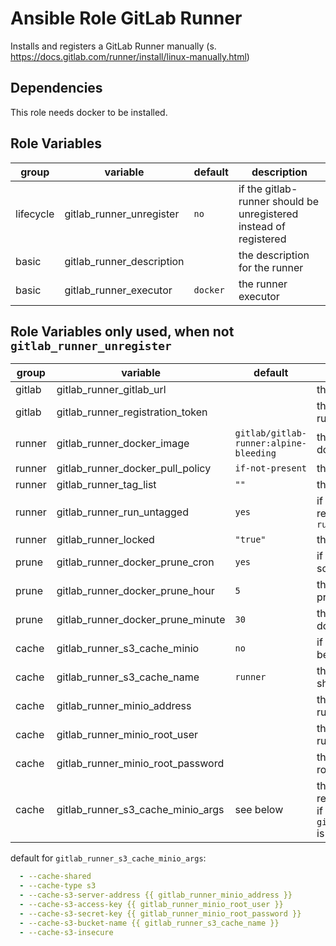 # Ansible Role GitLab Runner

Installs and registers a GitLab Runner manually (s. https://docs.gitlab.com/runner/install/linux-manually.html)

## Dependencies

This role needs docker to be installed.

## Role Variables

<!-- markdownlint-disable MD033 -->
| group | variable | default | description |
| --- | --- | ---| --- |
| lifecycle | gitlab_runner_unregister | `no` | if the gitlab-runner should be unregistered instead of registered |
| basic | gitlab_runner_description | | the description for the  runner |
| basic | gitlab_runner_executor | `docker` | the runner executor |
<!-- markdownlint-enable MD033 -->

## Role Variables only used, when not `gitlab_runner_unregister` 

<!-- markdownlint-disable MD033 -->
| group | variable | default | description |
| --- | --- | ---| --- |
| gitlab | gitlab_runner_gitlab_url | | the URL of the GitLab instance |
| gitlab | gitlab_runner_registration_token | | the token to register the runner |
| runner | gitlab_runner_docker_image | `gitlab/gitlab-runner:alpine-bleeding` | the default image for the docker runner executor |
| runner | gitlab_runner_docker_pull_policy | `if-not-present` | the docker-pull-policy |
| runner | gitlab_runner_tag_list | `""` | the tag list for the runner |
| runner | gitlab_runner_run_untagged | `yes` | if the runner should be registered with `--run_untagged` |
| runner | gitlab_runner_locked | `"true"` | the parameter for `--locked` |
| prune | gitlab_runner_docker_prune_cron | `yes` | if docker prune should be scheduled with cron |
| prune | gitlab_runner_docker_prune_hour | `5` | the schedule hour for docker prune |
| prune | gitlab_runner_docker_prune_minute | `30` | the schedule minute for docker prune |
| cache | gitlab_runner_s3_cache_minio | `no` | if s3 cache via [minio](https://min.io/) should be provided |
| cache | gitlab_runner_s3_cache_name | `runner` | the name of the s3 bucket shared by the GitLab runners |
| cache | gitlab_runner_minio_address | | the url of minio for the GitLab runners |
| cache | gitlab_runner_minio_root_user | | the url of minio for the GitLab runners | the user name of the minio root user |
| cache | gitlab_runner_minio_root_password | | the password of the minio root user |
| cache | gitlab_runner_s3_cache_minio_args | see below| the arguments used for registering the GitLab runner if `gitlab_runner_s3_cache_minio` is yes |
<!-- markdownlint-enable MD033 -->

default for `gitlab_runner_s3_cache_minio_args`:

```yml
  - --cache-shared
  - --cache-type s3
  - --cache-s3-server-address {{ gitlab_runner_minio_address }}
  - --cache-s3-access-key {{ gitlab_runner_minio_root_user }}
  - --cache-s3-secret-key {{ gitlab_runner_minio_root_password }}
  - --cache-s3-bucket-name {{ gitlab_runner_s3_cache_name }}
  - --cache-s3-insecure
```
